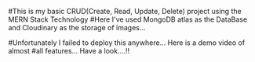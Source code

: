 #This is my basic CRUD(Create, Read, Update, Delete) project using the MERN Stack Technology
#Here I've used MongoDB atlas as the DataBase and Cloudinary as the storage of images...

#Unfortunately I failed to deploy this anywhere... Here is a demo video of almost
#all features... Have a look....!!